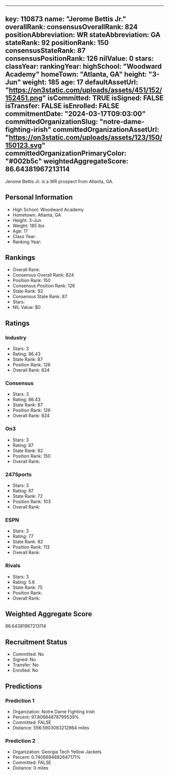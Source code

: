 ---
  key: 110873
  name: "Jerome Bettis Jr."
  overallRank: 
  consensusOverallRank: 824
  positionAbbreviation: WR
  stateAbbreviation: GA
  stateRank: 92
  positionRank: 150
  consensusStateRank: 87
  consensusPositionRank: 126
  nilValue: 0
  stars: 
  classYear: 
  rankingYear: 
  highSchool: "Woodward Academy"
  homeTown: "Atlanta, GA"
  height: "3-Jun"
  weight: 185
  age: 17
  defaultAssetUrl: "https://on3static.com/uploads/assets/451/152/152451.png"
  isCommitted: TRUE
  isSigned: FALSE
  isTransfer: FALSE
  isEnrolled: FALSE
  commitmentDate: "2024-03-17T09:03:00"
  committedOrganizationSlug: "notre-dame-fighting-irish"
  committedOrganizationAssetUrl: "https://on3static.com/uploads/assets/123/150/150123.svg"
  committedOrganizationPrimaryColor: "#002b5c"
  weightedAggregateScore: 86.64381967213114
  ---
  
  Jerome Bettis Jr. is a WR prospect from Atlanta, GA.
  
  ## Personal Information
  - High School: Woodward Academy
  - Hometown: Atlanta, GA
  - Height: 3-Jun
  - Weight: 185 lbs
  - Age: 17
  - Class Year: 
  - Ranking Year: 
  
  ## Rankings
  - Overall Rank: 
  - Consensus Overall Rank: 824
  - Position Rank: 150
  - Consensus Position Rank: 126
  - State Rank: 92
  - Consensus State Rank: 87
  - Stars: 
  - NIL Value: $0
  
  ## Ratings
  
  ### Industry
  - Stars: 3
  - Rating: 86.43
  - State Rank: 87
  - Position Rank: 126
  - Overall Rank: 824
  
  ### Consensus
  - Stars: 3
  - Rating: 86.43
  - State Rank: 87
  - Position Rank: 126
  - Overall Rank: 824
  
  ### On3
  - Stars: 3
  - Rating: 87
  - State Rank: 92
  - Position Rank: 150
  - Overall Rank: 
  
  ### 247Sports
  - Stars: 3
  - Rating: 87
  - State Rank: 72
  - Position Rank: 103
  - Overall Rank: 
  
  ### ESPN
  - Stars: 3
  - Rating: 77
  - State Rank: 82
  - Position Rank: 113
  - Overall Rank: 
  
  ### Rivals
  - Stars: 3
  - Rating: 5.6
  - State Rank: 75
  - Position Rank: 
  - Overall Rank: 
  
  ## Weighted Aggregate Score
  86.64381967213114
  
  ## Recruitment Status
  - Committed: No
  - Signed: No
  - Transfer: No
  - Enrolled: No
  
  
  
  ## Predictions
  
  ### Prediction 1
  - Organization: Notre Dame Fighting Irish
  - Percent: 97.80684878799539%
  - Committed: FALSE
  - Distance: 556.5903083212864 miles
  
  ### Prediction 2
  - Organization: Georgia Tech Yellow Jackets
  - Percent: 0.7406694882647171%
  - Committed: FALSE
  - Distance: 0 miles
  